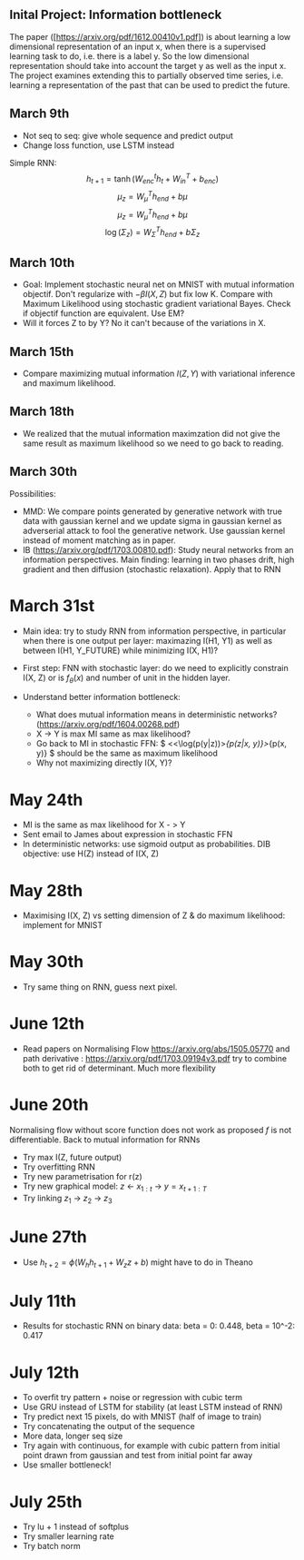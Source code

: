 ## Inital Project: Information bottleneck
The paper ([https://arxiv.org/pdf/1612.00410v1.pdf]) is about learning a low dimensional representation of an input x, when there is a supervised learning task to do, i.e. there is a label y. So the low dimensional representation should take into account the target y as well as the input x. The project examines extending this to partially observed time series, i.e. learning a representation of the past that can be used to predict the future.

## March 9th
- Not seq to seq: give whole sequence and predict output
- Change loss function, use LSTM instead

Simple RNN:
$$ h_{t+1} = \tanh(W_{enc}^t h_t + W_{in}^T + b_{enc})$$
$$ \mu_z = W_\mu^T h_{end} + b\mu$$
$$ \mu_z = W_\mu^T h_{end} + b\mu$$
$$ \log(\Sigma_z) = W_\Sigma^T h_{end} + b\Sigma_z$$

## March 10th
- Goal: Implement stochastic neural net on MNIST with mutual information objectif. Don't regularize with $-\beta I(X, Z)$ but fix low K. Compare with Maximum Likelihood using stochastic gradient variational Bayes. Check if objectif function are equivalent. Use EM?
- Will it forces Z to by Y? No it can't because of the variations in X.

## March 15th
- Compare maximizing mutual information $I(Z, Y)$ with variational inference and maximum likelihood.

## March 18th
- We realized that the mutual information maximzation did not give the same result as maximum likelihood so we need to go back to reading.

## March 30th
Possibilities: 
- MMD: We compare points generated by generative network with true data with gaussian kernel and we update sigma in gaussian kernel as adverserial attack to fool the generative network. Use gaussian kernel instead of moment matching as in paper.
- IB (https://arxiv.org/pdf/1703.00810.pdf): Study neural networks from an information perspectives. Main finding: learning in two phases drift, high gradient and then diffusion (stochastic relaxation).
Apply that to RNN

# March 31st
- Main idea: try to study RNN from information perspective, in particular when there is one output per layer: maximazing I(H1, Y1) as well as between I(H1, Y_FUTURE) while minimizing I(X, H1)?

- First step: FNN with stochastic layer: do we need to explicitly constrain I(X, Z) or is $f_{\theta}(x)$ and number of unit in the hidden layer.

- Understand better information bottleneck: 
    - What does mutual information means in deterministic networks? (https://arxiv.org/pdf/1604.00268.pdf)
    - X -> Y is max MI same as max likelihood?
    - Go back to MI in stochastic FFN: $ <<\log(p(y|z))>_{p(z|x, y)}>_{p(x, y)} $ should be the same as maximum likelihood
    - Why not maximizing directly I(X, Y)?

# May 24th 
- MI is the same as max likelihood for X - > Y
- Sent email to James about expression in stochastic FFN
- In deterministic networks: use sigmoid output as probabilities. DIB objective: use H(Z) instead of I(X, Z)

# May 28th
- Maximising I(X, Z) vs setting dimension of Z & do maximum likelihood: implement for MNIST

# May 30th 
- Try same thing on RNN, guess next pixel.

# June 12th
- Read papers on Normalising Flow https://arxiv.org/abs/1505.05770 and path derivative : https://arxiv.org/pdf/1703.09194v3.pdf try to combine both to get rid of determinant. Much more flexibility

# June 20th
Normalising flow without score function does not work as proposed $f$ is not differentiable. Back to mutual information for RNNs
- Try max I(Z, future output)
- Try overfitting RNN
- Try new parametrisation for r(z)
- Try new graphical model: $z$ <- $x_{1:t}$ -> $y = x_{t+1:T}$ 
- Try linking $z_1$ -> $z_2$ -> $z_3$

# June 27th
- Use $h_{t+2} = \phi(W_h h_{t+1} + W_z z + b)$ might have to do in Theano

# July 11th
- Results for stochastic RNN on binary data:
beta = 0: 0.448, beta = 10^-2: 0.417

# July 12th 
- To overfit try pattern + noise or regression with cubic term
- Use GRU instead of LSTM for stability (at least LSTM instead of RNN)
- Try predict next 15 pixels, do with MNIST (half of image to train)
- Try concatenating the output of the sequence
- More data, longer seq size
- Try again with continuous, for example with cubic pattern from initial point drawn from gaussian and test from initial point far away
- Use smaller bottleneck!

# July 25th
- Try lu + 1 instead of softplus
- Try smaller learning rate
- Try batch norm



